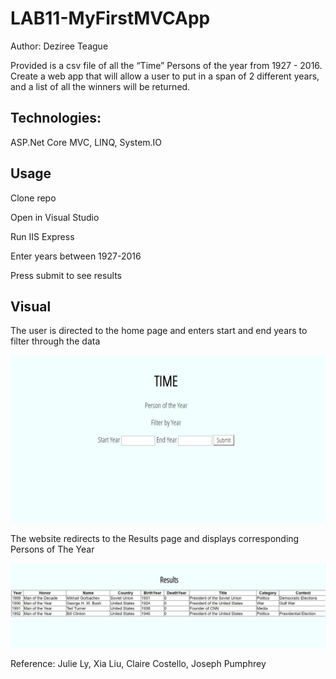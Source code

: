 # LAB11-MyFirstMVCApp

Author: Deziree Teague

Provided is a csv file of all the “Time” Persons of the year from 1927 - 2016. Create a web app that will allow a user to put in a span of 2 different years, and a list of all the winners will be returned.

## Technologies: 

ASP.Net Core MVC, LINQ, System.IO

## Usage
Clone repo

Open in Visual Studio

Run IIS Express 

Enter years between 1927-2016

Press submit to see results

## Visual 

The user is directed to the home page and enters start and end years to filter through the data

![home](https://github.com/dezteague/LAB11-MyFirstMVCApp/blob/master/MVCApp/Assets/home.JPG)

The website redirects to the Results page and displays corresponding Persons of The Year

![results](https://github.com/dezteague/LAB11-MyFirstMVCApp/blob/master/MVCApp/Assets/results.JPG)


Reference: Julie Ly, Xia Liu, Claire Costello, Joseph Pumphrey
